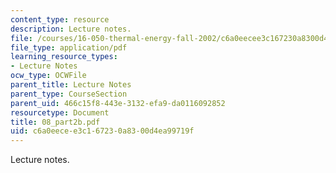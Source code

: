```yaml
---
content_type: resource
description: Lecture notes.
file: /courses/16-050-thermal-energy-fall-2002/c6a0eecee3c167230a8300d4ea99719f_08_part2b.pdf
file_type: application/pdf
learning_resource_types:
- Lecture Notes
ocw_type: OCWFile
parent_title: Lecture Notes
parent_type: CourseSection
parent_uid: 466c15f8-443e-3132-efa9-da0116092852
resourcetype: Document
title: 08_part2b.pdf
uid: c6a0eece-e3c1-6723-0a83-00d4ea99719f
---
```

Lecture notes.

